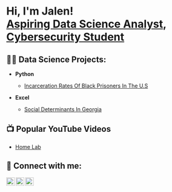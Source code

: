 <h1>Hi, I'm Jalen! <br/><a href="https://github.com/Jalen-A">Aspiring Data Science Analyst</a>, <a href="www.linkedin.com/in/jalen-artis-4a9621252">Cybersecurity Student</a> </h1>

<h2>👨‍💻 Data Science Projects:</h2>

- <b>Python</b>
  - [Incarceration Rates Of Black Prisoners In The U.S]()

- <b>Excel</b>
  - [Social Determinants In Georgia](https://github.com/Jalen-A/Social-determinants-of-Georgia-analysis)

<h2>📺 Popular YouTube Videos</h2>

- [Home Lab](https://www.youtube.com/watch?v=a83ASGn_V_s)

<h2> 🤳 Connect with me:</h2>


[<img align="left" alt="JoshMadakor | Twitter" width="22px" src="https://cdn.jsdelivr.net/npm/simple-icons@v3/icons/twitter.svg" />][twitter]
[<img align="left" alt="JoshMadakor | LinkedIn" width="22px" src="https://cdn.jsdelivr.net/npm/simple-icons@v3/icons/linkedin.svg" />][linkedin]
[<img align="left" alt="JoshMadakor | Instagram" width="22px" src="https://cdn.jsdelivr.net/npm/simple-icons@v3/icons/instagram.svg" />][instagram]

[twitter]: https://twitter.com/Jalen_Artis0
[instagram]: https://www.instagram.com/jalen_artis/
[linkedin]: www.linkedin.com/in/jalen-artis-4a9621252


<!--
**joshmadakor1/joshmadakor1** is a ✨ _special_ ✨ repository because its `README.md` (this file) appears on your GitHub profile.

Here are some ideas to get you started:

- 🔭 I’m currently working on ...
- 🌱 I’m currently learning ...
- 👯 I’m looking to collaborate on ...
- 🤔 I’m looking for help with ...
- 💬 Ask me about ...
- 📫 How to reach me: ...
- 😄 Pronouns: ...
- ⚡ Fun fact: ...
-->
